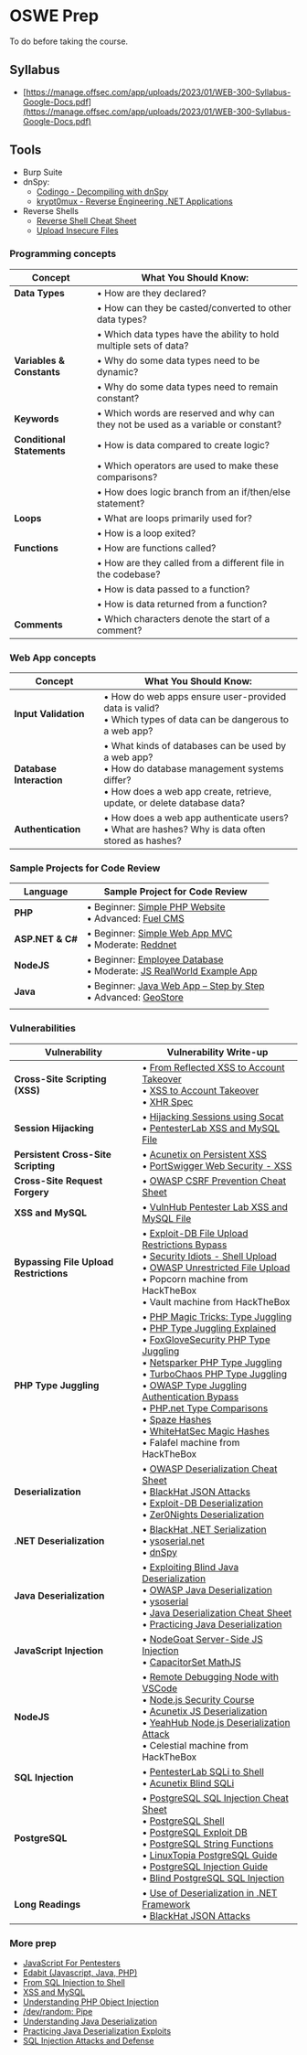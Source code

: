 # OSWE Prep

To do before taking the course.

## Syllabus

- [https://manage.offsec.com/app/uploads/2023/01/WEB-300-Syllabus-Google-Docs.pdf](https://manage.offsec.com/app/uploads/2023/01/WEB-300-Syllabus-Google-Docs.pdf)

## Tools

- Burp Suite
- dnSpy:
  - [Codingo - Decompiling with dnSpy](https://codingo.io/reverse-engineering/ctf/2017/07/25/Decompiling-CSharp-By-Example-with-Cracknet.html)
  - [krypt0mux - Reverse Engineering .NET Applications](https://www.youtube.com/watch?v=_HvqI3Bsgfs)
- Reverse Shells
  - [Reverse Shell Cheat Sheet](https://highon.coffee/blog/reverse-shell-cheat-sheet/)
  - [Upload Insecure Files](https://github.com/swisskyrepo/PayloadsAllTheThings/tree/master/Upload%20Insecure%20Files)

### Programming concepts

| Concept                    | What You Should Know:                                                              |
| -------------------------- | ---------------------------------------------------------------------------------- |
| **Data Types**             | • How are they declared?                                                           |
|                            | • How can they be casted/converted to other data types?                            |
|                            | • Which data types have the ability to hold multiple sets of data?                 |
| **Variables & Constants**  | • Why do some data types need to be dynamic?                                       |
|                            | • Why do some data types need to remain constant?                                  |
| **Keywords**               | • Which words are reserved and why can they not be used as a variable or constant? |
| **Conditional Statements** | • How is data compared to create logic?                                            |
|                            | • Which operators are used to make these comparisons?                              |
|                            | • How does logic branch from an if/then/else statement?                            |
| **Loops**                  | • What are loops primarily used for?                                               |
|                            | • How is a loop exited?                                                            |
| **Functions**              | • How are functions called?                                                        |
|                            | • How are they called from a different file in the codebase?                       |
|                            | • How is data passed to a function?                                                |
|                            | • How is data returned from a function?                                            |
| **Comments**               | • Which characters denote the start of a comment?                                  |

### Web App concepts

| Concept                  | What You Should Know:                                                                                                                                                              |
| ------------------------ | ---------------------------------------------------------------------------------------------------------------------------------------------------------------------------------- |
| **Input Validation**     | • How do web apps ensure user-provided data is valid? <br> • Which types of data can be dangerous to a web app?                                                                    |
| **Database Interaction** | • What kinds of databases can be used by a web app? <br> • How do database management systems differ? <br> • How does a web app create, retrieve, update, or delete database data? |
| **Authentication**       | • How does a web app authenticate users? <br> • What are hashes? Why is data often stored as hashes?                                                                               |

### Sample Projects for Code Review

| Language         | Sample Project for Code Review                                                                                                                                                              |
| ---------------- | ------------------------------------------------------------------------------------------------------------------------------------------------------------------------------------------- |
| **PHP**          | • Beginner: [Simple PHP Website](https://github.com/banago/simple-php-website) <br> • Advanced: [Fuel CMS](https://www.getfuelcms.com/)                                                     |
| **ASP.NET & C#** | • Beginner: [Simple Web App MVC](https://github.com/adamajammary/simple-web-app-mvc-dotnet) <br> • Moderate: [Reddnet](https://github.com/moritz-mm/Reddnet)                                |
| **NodeJS**       | • Beginner: [Employee Database](https://github.com/ijason/NodeJS-Sample-App) <br> • Moderate: [JS RealWorld Example App](https://github.com/gothinkster/node-express-realworld-example-app) |
| **Java**         | • Beginner: [Java Web App – Step by Step](https://github.com/in28minutes/JavaWebApplicationStepByStep) <br> • Advanced: [GeoStore](https://github.com/geosolutions-it/geostore)             |
|                  |

### Vulnerabilities

| Vulnerability                          | Vulnerability Write-up                                                                                                                                                                                                                                                                                                                                                                                                                                                                                                                                                                                                                                                                                                                                                                                                                                                                                                                                                                                                                      |
| -------------------------------------- | ------------------------------------------------------------------------------------------------------------------------------------------------------------------------------------------------------------------------------------------------------------------------------------------------------------------------------------------------------------------------------------------------------------------------------------------------------------------------------------------------------------------------------------------------------------------------------------------------------------------------------------------------------------------------------------------------------------------------------------------------------------------------------------------------------------------------------------------------------------------------------------------------------------------------------------------------------------------------------------------------------------------------------------------- |
| **Cross-Site Scripting (XSS)**         | • [From Reflected XSS to Account Takeover](https://medium.com/a-bugz-life/from-reflected-xss-to-account-takeover-showing-xss-impact-9bc6dd35d4e6) <br> • [XSS to Account Takeover](https://noobe.io/articles/2019-10/xss-to-account-takeover) <br> • [XHR Spec](https://xhr.spec.whatwg.org/)                                                                                                                                                                                                                                                                                                                                                                                                                                                                                                                                                                                                                                                                                                                                               |
| **Session Hijacking**                  | • [Hijacking Sessions using Socat](https://popped.io/hijacking-sessions-using-socat/) <br> • [PentesterLab XSS and MySQL File](https://pentesterlab.com/exercises/xss_and_mysql_file/course)                                                                                                                                                                                                                                                                                                                                                                                                                                                                                                                                                                                                                                                                                                                                                                                                                                                |
| **Persistent Cross-Site Scripting**    | • [Acunetix on Persistent XSS](https://www.acunetix.com/blog/articles/persistent-xss/) <br> • [PortSwigger Web Security - XSS](https://portswigger.net/web-security/cross-site-scripting)                                                                                                                                                                                                                                                                                                                                                                                                                                                                                                                                                                                                                                                                                                                                                                                                                                                   |
| **Cross-Site Request Forgery**         | • [OWASP CSRF Prevention Cheat Sheet](https://cheatsheetseries.owasp.org/cheatsheets/Cross-Site_Request_Forgery_Prevention_Cheat_Sheet.html)                                                                                                                                                                                                                                                                                                                                                                                                                                                                                                                                                                                                                                                                                                                                                                                                                                                                                                |
| **XSS and MySQL**                      | • [VulnHub Pentester Lab XSS and MySQL File](https://www.vulnhub.com/entry/pentester-lab-xss-and-mysql-file,66/)                                                                                                                                                                                                                                                                                                                                                                                                                                                                                                                                                                                                                                                                                                                                                                                                                                                                                                                            |
| **Bypassing File Upload Restrictions** | • [Exploit-DB File Upload Restrictions Bypass](https://www.exploit-db.com/docs/english/45074-file-upload-restrictions-bypass.pdf) <br> • [Security Idiots - Shell Upload](http://www.securityidiots.com/Web-Pentest/hacking-website-by-shell-uploading.html) <br> • [OWASP Unrestricted File Upload](https://www.owasp.org/index.php/Unrestricted_File_Upload) <br> • Popcorn machine from HackTheBox <br> • Vault machine from HackTheBox                                                                                                                                                                                                                                                                                                                                                                                                                                                                                                                                                                                                  |
| **PHP Type Juggling**                  | • [PHP Magic Tricks: Type Juggling](https://owasp.org/www-pdf-archive/PHPMagicTricks-TypeJuggling.pdf) <br> • [PHP Type Juggling Explained](https://medium.com/@Q2hpY2tlblB3bnk/php-type-juggling-c34a10630b10) <br> • [FoxGloveSecurity PHP Type Juggling](https://foxglovesecurity.com/2017/02/07/type-juggling-and-php-object-injection-and-sqli-oh-my/) <br> • [Netsparker PHP Type Juggling](https://www.netsparker.com/blog/web-security/php-type-juggling-vulnerabilities/) <br> • [TurboChaos PHP Type Juggling](http://turbochaos.blogspot.com/2013/08/exploiting-exotic-bugs-php-type-juggling.html) <br> • [OWASP Type Juggling Authentication Bypass](https://www.netsparker.com/blog/web-security/type-juggling-authentication-bypass-cms-made-simple/) <br> • [PHP.net Type Comparisons](https://www.php.net/manual/en/types.comparisons.php) <br> • [Spaze Hashes](https://github.com/spaze/hashes) <br> • [WhiteHatSec Magic Hashes](https://www.whitehatsec.com/blog/magic-hashes/) <br> • Falafel machine from HackTheBox |
| **Deserialization**                    | • [OWASP Deserialization Cheat Sheet](https://cheatsheetseries.owasp.org/cheatsheets/Deserialization_Cheat_Sheet.html) <br> • [BlackHat JSON Attacks](https://www.blackhat.com/docs/us-17/thursday/us-17-Munoz-Friday-The-13th-Json-Attacks.pdf) <br> • [Exploit-DB Deserialization](https://www.exploit-db.com/docs/english/44756-deserialization-vulnerability.pdf) <br> • [Zer0Nights Deserialization](https://2017.zeronights.org/wp-content/uploads/materials/ZN17_Aleksei%20Tiurin_Deserialization%20vulnerabilities.pdf)                                                                                                                                                                                                                                                                                                                                                                                                                                                                                                             |
| **.NET Deserialization**               | • [BlackHat .NET Serialization](https://media.blackhat.com/bh-us-12/Briefings/Forshaw/BH_US_12_Forshaw_Are_You_My_Type_WP.pdf) <br> • [ysoserial.net](https://github.com/pwntester/ysoserial.net) <br> • [dnSpy](https://github.com/0xd4d/dnSpy)                                                                                                                                                                                                                                                                                                                                                                                                                                                                                                                                                                                                                                                                                                                                                                                            |
| **Java Deserialization**               | • [Exploiting Blind Java Deserialization](https://www.n00py.io/2017/11/exploiting-blind-java-deserialization-with-burp-and-ysoserial/) <br> • [OWASP Java Deserialization](https://www.owasp.org/images/7/71/GOD16-Deserialization.pdf) <br> • [ysoserial](https://github.com/frohoff/ysoserial) <br> • [Java Deserialization Cheat Sheet](https://github.com/GrrrDog/Java-Deserialization-Cheat-Sheet/blob/master/README.md) <br> • [Practicing Java Deserialization](https://diablohorn.com/2017/09/09/understanding-practicing-java-deserialization-exploits/)                                                                                                                                                                                                                                                                                                                                                                                                                                                                           |
| **JavaScript Injection**               | • [NodeGoat Server-Side JS Injection](https://ckarande.gitbooks.io/owasp-nodegoat-tutorial/content/tutorial/a1_-_server_side_js_injection.html) <br> • [CapacitorSet MathJS](https://capacitorset.github.io/mathjs/)                                                                                                                                                                                                                                                                                                                                                                                                                                                                                                                                                                                                                                                                                                                                                                                                                        |
| **NodeJS**                             | • [Remote Debugging Node with VSCode](https://maikthulhu.github.io/2019-05-17-remote-debugging-node-vscode/) <br> • [Node.js Security Course](https://github.com/ajinabraham/Node.Js-Security-Course) <br> • [Acunetix JS Deserialization](https://www.acunetix.com/blog/web-security-zone/deserialization-vulnerabilities-attacking-deserialization-in-js/) <br> • [YeahHub Node.js Deserialization Attack](https://www.yeahhub.com/nodejs-deserialization-attack-detailed-tutorial-2018/) <br> • Celestial machine from HackTheBox                                                                                                                                                                                                                                                                                                                                                                                                                                                                                                        |
| **SQL Injection**                      | • [PentesterLab SQLi to Shell](https://pentesterlab.com/exercises/from_sqli_to_shell/course) <br> • [Acunetix Blind SQLi](https://www.acunetix.com/websitesecurity/blind-sql-injection/)                                                                                                                                                                                                                                                                                                                                                                                                                                                                                                                                                                                                                                                                                                                                                                                                                                                    |
| **PostgreSQL**                         | • [PostgreSQL SQL Injection Cheat Sheet](http://pentestmonkey.net/cheat-sheet/sql-injection/postgres-sql-injection-cheat-sheet) <br> • [PostgreSQL Shell](http://www.leidecker.info/pgshell/Having_Fun_With_PostgreSQL.txt) <br> • [PostgreSQL Exploit DB](https://www.exploit-db.com/papers/13084) <br> • [PostgreSQL String Functions](http://www.postgresqltutorial.com/postgresql-string-functions/) <br> • [LinuxTopia PostgreSQL Guide](https://www.linuxtopia.org/online_books/database_guides/Practical_PostgreSQL_database/c7547_002.htm) <br> • [PostgreSQL Injection Guide](https://www.infigo.hr/files/INFIGO-TD-2009-04_PostgreSQL_injection_ENG.pdf) <br> • [Blind PostgreSQL SQL Injection](https://dotcppfile.wordpress.com/2014/07/12/blind-postgresql-sql-injection-tutorial/)                                                                                                                                                                                                                                            |
| **Long Readings**                      | • [Use of Deserialization in .NET Framework](https://www.nccgroup.trust/globalassets/our-research/uk/images/whitepaper-new.pdf) <br> • [BlackHat JSON Attacks](https://www.blackhat.com/docs/us-17/thursday/us-17-Munoz-Friday-The-13th-JSON-Attacks-wp.pdf)                                                                                                                                                                                                                                                                                                                                                                                                                                                                                                                                                                                                                                                                                                                                                                                |

### More prep

- [JavaScript For Pentesters](https://www.pentesteracademy.com/course?id=11)
- [Edabit (Javascript, Java, PHP)](https://edabit.com/)
- [From SQL Injection to Shell](https://pentesterlab.com/exercises/from_sqli_to_shell/)
- [XSS and MySQL](https://www.vulnhub.com/entry/pentester-lab-xss-and-mysql-file,66/)
- [Understanding PHP Object Injection](https://securitycafe.ro/2015/01/05/understanding-php-object-injection/)
- [/dev/random: Pipe](https://www.vulnhub.com/entry/devrandom-pipe,124/)
- [Understanding Java Deserialization](https://nytrosecurity.com/2018/05/30/understanding-java-deserialization/)
- [Practicing Java Deserialization Exploits](https://diablohorn.com/2017/09/09/understanding-practicing-java-deserialization-exploits/)
- [SQL Injection Attacks and Defense](https://www.amazon.com/Injection-Attacks-Defense-Justin-Clarke/dp/1597499633)
